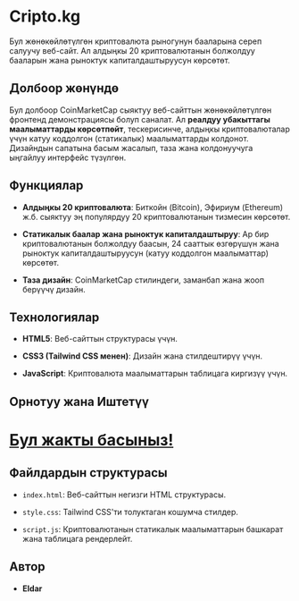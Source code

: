 # Cripto.kg 

Бул жөнөкөйлөтүлгөн криптовалюта рыногунун бааларына сереп салуучу веб-сайт. Ал алдыңкы 20 криптовалютанын болжолдуу бааларын жана рыноктук капиталдаштыруусун көрсөтөт.    

## Долбоор жөнүндө  

Бул долбоор CoinMarketCap сыяктуу веб-сайттын жөнөкөйлөтүлгөн фронтенд демонстрациясы болуп саналат. Ал **реалдуу убакыттагы маалыматтарды көрсөтпөйт**, тескерисинче, алдыңкы криптовалюталар үчүн катуу коддолгон (статикалык) маалыматтарды колдонот. Дизайндын сапатына басым жасалып, таза жана колдонуучуга ыңгайлуу интерфейс түзүлгөн.  

## Функциялар   

* **Алдыңкы 20 криптовалюта**: Биткойн (Bitcoin), Эфириум (Ethereum) ж.б. сыяктуу эң популярдуу 20 криптовалютанын тизмесин көрсөтөт.   

* **Статикалык баалар жана рыноктук капиталдаштыруу**: Ар бир криптовалютанын болжолдуу баасын, 24 сааттык өзгөрүшүн жана рыноктук капиталдаштыруусун (катуу коддолгон маалыматтар) көрсөтөт.   

* **Таза дизайн**: CoinMarketCap стилиндеги, заманбап жана жооп берүүчү дизайн. 

## Технологиялар    

* **HTML5**: Веб-сайттын структурасы үчүн.  

* **CSS3 (Tailwind CSS менен)**: Дизайн жана стилдештирүү үчүн.             

* **JavaScript**: Криптовалюта маалыматтарын таблицага киргизүү үчүн.   

## Орнотуу жана Иштетүү 

# [Бул жакты басыныз!](https://eldar-05.github.io/cripto.kg/)

## Файлдардын структурасы   

* `index.html`: Веб-сайттын негизги HTML структурасы.   

* `style.css`: Tailwind CSS'ти толуктаган кошумча стилдер.  

* `script.js`: Криптовалютанын статикалык маалыматтарын башкарат жана таблицага рендерлейт. 

## Автор    

* **Eldar** 